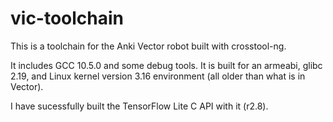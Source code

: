 # vic-toolchain

This is a toolchain for the Anki Vector robot built with crosstool-ng.

It includes GCC 10.5.0 and some debug tools. It is built for an armeabi, glibc 2.19, and Linux kernel version 3.16 environment (all older than what is in Vector).

I have sucessfully built the TensorFlow Lite C API with it (r2.8).
